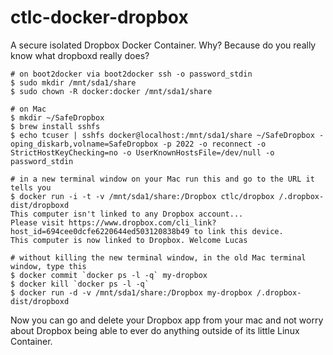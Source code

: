 ctlc-docker-dropbox
===================

A secure isolated Dropbox Docker Container. Why? Because do you really know what dropboxd really does?

	# on boot2docker via boot2docker ssh -o password_stdin
	$ sudo mkdir /mnt/sda1/share
	$ sudo chown -R docker:docker /mnt/sda1/share
		
	# on Mac
	$ mkdir ~/SafeDropbox
	$ brew install sshfs
	$ echo tcuser | sshfs docker@localhost:/mnt/sda1/share ~/SafeDropbox -oping_diskarb,volname=SafeDropbox -p 2022 -o reconnect -o StrictHostKeyChecking=no -o UserKnownHostsFile=/dev/null -o password_stdin

	# in a new terminal window on your Mac run this and go to the URL it tells you
	$ docker run -i -t -v /mnt/sda1/share:/Dropbox ctlc/dropbox /.dropbox-dist/dropboxd
	This computer isn't linked to any Dropbox account...
	Please visit https://www.dropbox.com/cli_link?host_id=694cee0dcfe6220644ed503120838b49 to link this device.
	This computer is now linked to Dropbox. Welcome Lucas

	# without killing the new terminal window, in the old Mac terminal window, type this
	$ docker commit `docker ps -l -q` my-dropbox
	$ docker kill `docker ps -l -q`
	$ docker run -d -v /mnt/sda1/share:/Dropbox my-dropbox /.dropbox-dist/dropboxd

Now you can go and delete your Dropbox app from your mac and not worry about Dropbox being able to ever do anything outside of its little Linux Container.